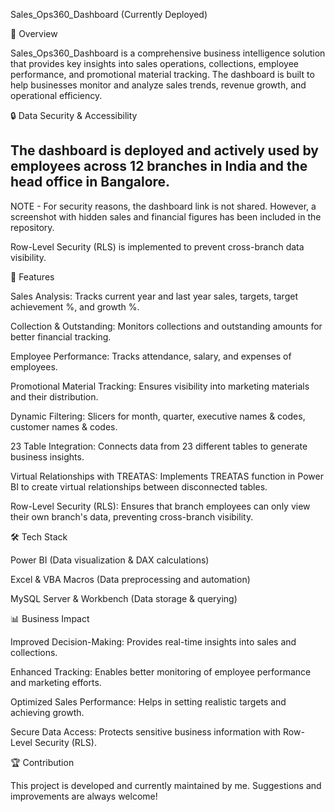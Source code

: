Sales_Ops360_Dashboard (Currently Deployed)

📌 Overview

Sales_Ops360_Dashboard is a comprehensive business intelligence solution that provides key insights into sales operations, collections, employee performance, and promotional material tracking. 
The dashboard is built to help businesses monitor and analyze sales trends, revenue growth, and operational efficiency.

🔒 Data Security & Accessibility

## The dashboard is deployed and actively used by employees across 12 branches in India and the head office in Bangalore.

NOTE - For security reasons, the dashboard link is not shared. However, a screenshot with hidden sales and financial figures has been included in the repository.

Row-Level Security (RLS) is implemented to prevent cross-branch data visibility.

🚀 Features

Sales Analysis: Tracks current year and last year sales, targets, target achievement %, and growth %.

Collection & Outstanding: Monitors collections and outstanding amounts for better financial tracking.

Employee Performance: Tracks attendance, salary, and expenses of employees.

Promotional Material Tracking: Ensures visibility into marketing materials and their distribution.

Dynamic Filtering: Slicers for month, quarter, executive names & codes, customer names & codes.

23 Table Integration: Connects data from 23 different tables to generate business insights.

Virtual Relationships with TREATAS: Implements TREATAS function in Power BI to create virtual relationships between disconnected tables.

Row-Level Security (RLS): Ensures that branch employees can only view their own branch's data, preventing cross-branch visibility.

🛠️ Tech Stack

Power BI (Data visualization & DAX calculations)

Excel & VBA Macros (Data preprocessing and automation)

MySQL Server & Workbench (Data storage & querying)

📊 Business Impact

Improved Decision-Making: Provides real-time insights into sales and collections.

Enhanced Tracking: Enables better monitoring of employee performance and marketing efforts.

Optimized Sales Performance: Helps in setting realistic targets and achieving growth.

Secure Data Access: Protects sensitive business information with Row-Level Security (RLS).

🏆 Contribution

This project is developed and currently maintained by me. 
Suggestions and improvements are always welcome!


